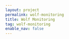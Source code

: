 ```yaml
---
layout: project
permalink: wolf-monitoring
title: Wolf Monitoring
tag: wolf-monitoring
enable_nav: false
---
```

    